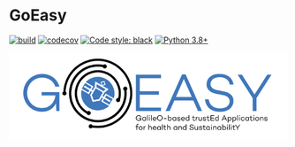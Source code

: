 # GoEasy

[![build](https://travis-ci.com/acutaia/goeasy-serengeti.svg?branch=main)](https://travis-ci.com/acutaia/goeasy-serengeti)
[![codecov](https://codecov.io/gh/acutaia/goeasy-serengeti/branch/main/graph/badge.svg?token=AD4AS9A8MV)](https://codecov.io/gh/acutaia/goeasy-serengeti)
[![Code style: black](https://img.shields.io/badge/code%20style-black-000000.svg)](https://github.com/psf/black)
[![Python 3.8+](https://img.shields.io/badge/python-3.8|3.9-blue.svg)](https://www.python.org/downloads/release)

![image](static/logo_full.png)
